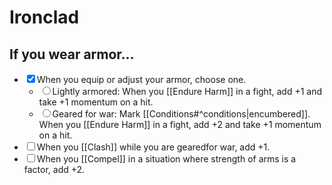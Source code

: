 # Ironclad

## If you wear armor...
- <input type="checkbox" checked>When you equip or adjust your armor, choose one.
	- <input type="radio" name= "ironclad">Lightly armored: When you [[Endure Harm]] in a fight, add +1 and take +1 momentum on a hit.
	- <input type="radio" name= "ironclad">Geared for war: Mark [[Conditions#^conditions|encumbered]]. When you [[Endure Harm]] in a fight, add +2 and take +1 momentum on a hit.
- <input type="checkbox">When you [[Clash]] while you are gearedfor war, add +1.
- <input type="checkbox">When you [[Compel]] in a situation where strength of arms is a factor, add +2.

